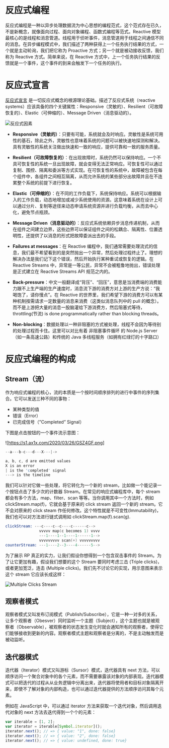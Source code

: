 # 反应式编程

反应式编程是一种以异步处理数据流为中心思想的编程范式，这个范式存在已久，不是新概念，就像面向过程、面向对象编程、函数式编程等范式。Reactive 模型最核心的是线程和消息管道。线程用于侦听事件，消息管道用于线程之间通信不同的消息。在异步编程模式中，我们描述了两种获得上一个任务执行结果的方式，一个就是主动轮询，我们把它称为 Proactive 方式；另一个就是被动接收反馈，我们称为 Reactive 方式。简单来说，在 Reactive 方式中，上一个任务执行结果的反馈就是一个事件，这个事件的到来会触发下一个任务的执行。

# 反应式宣言

[反应式宣言](https://www.reactivemanifesto.org/zh-CN) 是一切反应式概念的根源理论基础。描述了反应式系统（reactive systems）应该具备的四个关键属性：Responsive（灵敏的）、Resilient（可故障恢复的）、Elastic（可伸缩的）、Message Driven（消息驱动的）。

![反应式因素](https://s2.ax1x.com/2019/11/25/MvR9EV.png)

- **Responsive（灵敏的）**：只要有可能，系统就会及时响应。灵敏性是系统可用性的基石，除此之外，灵敏性也意味着系统的问题可以被快速地探测和解决。具有灵敏性的系统关注做出快速和一致的响应，提供可靠和一致的服务质量。

- **Resilient（可故障恢复的）**：在出现故障时，系统仍然可以保持响应。一个不具可恢复性的系统一旦出现故障，就会变得无法正常响应。可恢复性可以通过复制、围控、隔离和委派等方式实现。在可恢复性的系统中，故障被包含在每个组件中，各组件之间相互隔离，从而允许系统的某些部分出故障并且在不连累整个系统的前提下进行恢复。

- **Elastic（可伸缩的）**：在不同的工作负载下，系统保持响应。系统可以根据输入的工作负载，动态地增加或减少系统使用的资源。这意味着系统在设计上可以通过分片、复制等途径来动态申请系统资源并进行负载均衡，从而去中心化，避免节点瓶颈。

- **Message Driven（消息驱动的）**：反应式系统依赖异步消息传递机制，从而在组件之间建立边界，这些边界可以保证组件之间的松耦合、隔离性、位置透明性，还提供了以消息的形式把故障委派出去的手段。

- **Failures at messages**：在 Reactive 编程中，我们通常需要处理流式的信息，我们最不希望看到的是突然抛出一个异常，然后处理过程终止了。理想的解决办法是我们记下这个错误，然后开始执行某种重试或恢复的逻辑。在 Reactive Streams 中，异常是一等公民，异常不会被粗鲁地抛出，错误处理是正式建立在 Reactive Streams API 规范之内的。

- **Back-pressure**：中文一般翻译成“背压”、“回压”，意思是当消费端的消费能力跟不上生产端的生产速度时，消息流下游的消费方对上游的生产方说：“我喝饱了，请你慢点”。在 Reactive 的世界里，我们希望下游的消费方可以有某种机制按需请求一定数量的消息来消费（这类似消息队列中的 pull 的概念）。而不是上游把大量的消息一股脑灌给下游消费方，然后阻塞式等待，throttling(节流) is done programmatically rather than blocking threads。

- **Non-blocking**：数据处理以一种非阻塞的方式被处理，线程不会因为等待别的处理过程而卡住。这里可以对比有着 非阻塞事件循环 的 Node.js Server（如一条高速公路）和传统的 Java 多线程服务（如拥有红绿灯的十字路口）

# 反应式编程的构成

## Stream（流）

作为响应式编程的核心，流的本质是一个按时间顺序排列的进行中事件的序列集合。它可以发送三种不同的事物：

- 某种类型的值
- 错误（Error）
- 已完成信号（”Completed” Signal）

下图是点击按钮的一个事件流示意图：

![https://s1.ax1x.com/2020/03/26/GSZ4GF.png]

```s
--a---b-c---d---X---|->

a, b, c, d are emitted values
X is an error
| is the 'completed' signal
---> is the timeline
```

我们可以针对它做一些处理，将它转化为一个新的 stream，比如做一个能记录一个按钮点击了多少次的计数器 Stream。在常见的响应式编程库中，每个 stream 都会有多个方法，map、filter、scan 等等。当你调用其中一个方法时，例如 clickStream.map(f)，它就会基于原来的 click stream 返回一个新的 stream。它不会对原来的 click steam 作任何修改。这个特性就是不可变性(Immutability)，我们也可以对方法进行链式调用如 clickStream.map(f).scan(g).

```s
clickStream: ---c----c--c----c------c-->
               vvvvv map(c becomes 1) vvvv
               ---1----1--1----1------1-->
               vvvvvvvvv scan(+) vvvvvvvvv
counterStream: ---1----2--3----4------5-->
```

为了展示 RP 真正的实力，让我们假设你想得到一个包含双击事件的 Stream。为了让它更加有趣，假设我们想要的这个 Stream 要同时考虑三击 (Triple clicks)，或者更加宽泛，连击 (Multiple clicks)。我们先不讨论它的实现，用示意图来表示这个 stream 它应该长成这样：

![Multiple Clicks Stream](https://s1.ax1x.com/2020/03/26/GSepMd.png)

## 观察者模式

观察者模式又叫发布订阅模式（Publish/Subscribe），它是一种一对多的关系，让多个观察者（Obesver）同时监听一个主题（Subject），这个主题也就是被观察者（Observable），被观察者的状态发生变化时就会通知所有的观察者，使得它们能够接收到更新的内容。观察者模式主题和观察者是分离的，不是主动触发而是被动监听。

## 迭代器模式

迭代器（Iterator）模式又叫游标（Sursor）模式，迭代器具有 next 方法，可以顺序访问一个聚合对象中的各个元素，而不需要暴露该对象的内部表现。迭代器模式可以把迭代的过程从从业务逻辑中分离出来，迭代器将使用者和目标对象隔离开来，即使不了解对象的内部构造，也可以通过迭代器提供的方法顺序访问其每个元素。

例如在 JavaScript 中，可以通过 iterator 方法来获取一个迭代对象，然后调用迭代对象的 next 方法去迭代得到一个个的元素：

```js
var iterable = [1, 2];
var iterator = iterable[Symbol.iterator]();
iterator.next(); // => { value: "1", done: false}
iterator.next(); // => { value: "2", done: false}
iterator.next(); // => { value: undefined, done: true}
```
